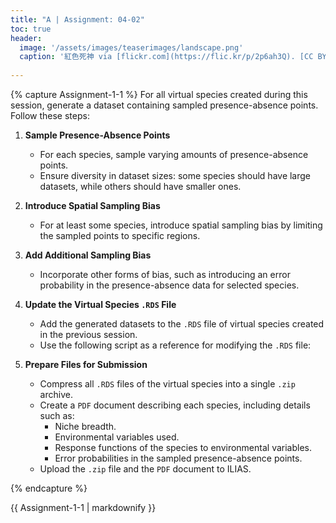 ```yaml
---
title: "A | Assignment: 04-02"
toc: true
header:
  image: '/assets/images/teaserimages/landscape.png'
  caption: '紅色死神 via [flickr.com](https://flic.kr/p/2p6ah3Q). [CC BY-NC-SA 2.0](https://creativecommons.org/licenses/by-nc-sa/2.0/). Image cropped.'
  
---
```



{% capture Assignment-1-1 %}
For all virtual species created during this session, generate a dataset containing sampled presence-absence points. Follow these steps:

1. **Sample Presence-Absence Points**  
   - For each species, sample varying amounts of presence-absence points.  
   - Ensure diversity in dataset sizes: some species should have large datasets, while others should have smaller ones.

2. **Introduce Spatial Sampling Bias**  
   - For at least some species, introduce spatial sampling bias by limiting the sampled points to specific regions.

3. **Add Additional Sampling Bias**  
   - Incorporate other forms of bias, such as introducing an error probability in the presence-absence data for selected species.

4. **Update the Virtual Species `.RDS` File**  
   - Add the generated datasets to the `.RDS` file of virtual species created in the previous session.  
   - Use the following script as a reference for modifying the `.RDS` file:  
     <script src="https://gist.github.com/uilehre/a9e6fe7390af2636ddfcf9cf1cbb100b.js"></script>

5. **Prepare Files for Submission**  
   - Compress all `.RDS` files of the virtual species into a single `.zip` archive.  
   - Create a `PDF` document describing each species, including details such as:
     - Niche breadth.
     - Environmental variables used.
     - Response functions of the species to environmental variables.
     - Error probabilities in the sampled presence-absence points.  
   - Upload the `.zip` file and the `PDF` document to ILIAS.


{% endcapture %}
<div class="notice--success">
  {{ Assignment-1-1 | markdownify }}
</div>

